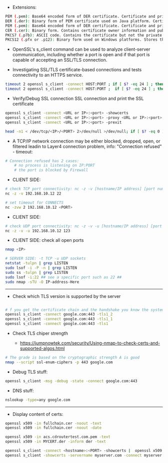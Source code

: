 
* Extensions:
```bash
PEM (.pem): Base64 encoded form of DER certificate. Certificate and private key are stored in different files.
DER (.der): Binary form of PEM certificate used on Java platform. Certificate and private key are stored in different files.
PEM (.pem): Base64 encoded form of DER certificate. Certificate and private key are stored in different files.
CER (.cer): Binary form. Contains certificate owner information and public and private keys.
PKCS7 (.p7b): ASCII code. Contains the certificate but not the private key.
PKCS12 (.pfx or .p12): Binary form used on Windows platforms. Stores the private key with the public key.
```

* OpenSSL's s_client command can be used to analyze client-server communication,  including whether a port is open and if that port is capable of accepting an SSL/TLS connection. 

* Investigating SSL/TLS certificate-based connections and tests connectivity to an HTTPS service.
```bash
timeout 2 openssl s_client -connect HOST:PORT ; if [ $? -eq 24 ] ; then echo "Timeout" ; fi
timeout 2 openssl s_client -connect HOST:PORT ;  if [ $? -eq 24 ] ; then echo "Timeout" ; fi
```

* Verify/Debug SSL connection SSL connection and print the SSL certificate
```bash
openssl s_client -connect <URL or IP>:<port> -showcerts
openssl s_client -connect <URL or IP>:<port> -proxy <URL or IP>:<port>
openssl s_client -connect <URL or IP>:<port> -prexit

head -n1 < /dev/tcp/<IP>/<PORT> 2>/dev/null >/dev/null; if [ $? -eq 0 ] ; then echo works ; else echo nowork ; fi
```
* A TCP/IP network connection may be either blocked, dropped, open, or filtered leadin to Layer4 connection problem, info: "Connection refused" - timeout:

```bash
# Connection refused has 2 cases: 
    # no process is listening on IP:PORT 
    # the port is blocked by Firewall
```

* CLIENT SIDE:
 ```bash
# check TCP port connectivity: nc -z -v [hostname/IP address] [port number]
nc -z -v 192.168.10.12 22

# set timeout for CONNECTS
nc -zvw 2 192.168.10.12 <PORT>
```
* CLIENT SIDE: 
```bash
# check UDP port connectivity: nc -z -v -u [hostname/IP address] [port number]
nc -z -v -u 192.168.10.12 123
```
* CLIENT SIDE: check all open ports
```bash
nmap <IP>

# SERVER SIDE: -t TCP -u UDP sockets
netstat -tulpn | grep LISTEN
sudo lsof -i -P -n | grep LISTEN
sudo ss -tulpn | grep LISTEN
sudo lsof -i:22 ## see a specific port such as 22 ##
sudo nmap -sTU -O IP-address-Here
```
---

* Check which TLS version is supported by the server
```bash

# f you get the certificate chain and the handshake you know the system in question supports TLS
openssl s_client -connect google.com:443 -tls1_2
openssl s_client -connect google.com:443 -tls1_1
openssl s_client -connect google.com:443 -tls1

```

* Check TLS chiper strength

    - https://jumpnowtek.com/security/Using-nmap-to-check-certs-and-supported-algos.html

```bash
# The grade is based on the cryptographic strength A is good
nmap --script ssl-enum-ciphers -p 443 google.com
```

* Debug TLS stuff:
```bash
openssl s_client -msg -debug -state -connect google.com:443
```

* DNS stuff:
```bash
nslookup -type=any google.com
```
---

* Display content of certs:
```bash
openssl x509 -in fullchain.cer -noout -text
openssl x509 -in fullchain.cer -noout -date

openssl x509 -in acs.cdroutertest.com.pem -text
openssl x509 -in MYCERT.der -inform der -text

openssl s_client -connect <hostname>:<PORT> -showcerts |  openssl x509 -noout  -dates
openssl s_client -showcerts -servername myserver.com -connect myserver.com:443 </dev/null
```
